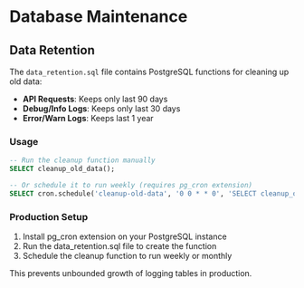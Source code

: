 # Database Maintenance

## Data Retention

The `data_retention.sql` file contains PostgreSQL functions for cleaning up old data:

- **API Requests**: Keeps only last 90 days
- **Debug/Info Logs**: Keeps only last 30 days
- **Error/Warn Logs**: Keeps last 1 year

### Usage

```sql
-- Run the cleanup function manually
SELECT cleanup_old_data();

-- Or schedule it to run weekly (requires pg_cron extension)
SELECT cron.schedule('cleanup-old-data', '0 0 * * 0', 'SELECT cleanup_old_data();');
```

### Production Setup

1. Install pg_cron extension on your PostgreSQL instance
2. Run the data_retention.sql file to create the function
3. Schedule the cleanup function to run weekly or monthly

This prevents unbounded growth of logging tables in production.
